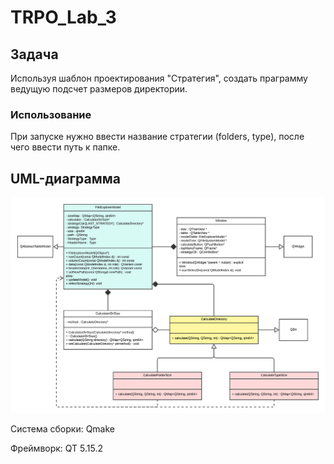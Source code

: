 # TRPO_Lab_3
## Задача
Используя шаблон проектирования "Стратегия", создать праграмму ведущую подсчет размеров директории.

### Использование
При запуске нужно ввести название стратегии (folders, type), после чего ввести путь к папке.


## UML-диаграмма
![Иллюстрация к проекту](https://github.com/Ran00dom/TRPO_Lab_3/raw//task_description/UML.v3.png)

Система сборки: Qmake

Фреймворк: QT 5.15.2